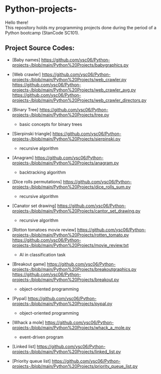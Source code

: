 # Python-projects-
Hello there!\
This repository holds my programming projects done during the period of a Python bootcamp (StanCode SC101). 

## Project Source Codes: 
* [Baby names] https://github.com/ysc06/Python-projects-/blob/main/Python%20Projects/babygraphics.py 
* [Web crawler] https://github.com/ysc06/Python-projects-/blob/main/Python%20Projects/web_crawler.py 
                https://github.com/ysc06/Python-projects-/blob/main/Python%20Projects/web_crawler_avg.py
                https://github.com/ysc06/Python-projects-/blob/main/Python%20Projects/web_crawler_directors.py
                
* [Binary Tree] https://github.com/ysc06/Python-projects-/blob/main/Python%20Projects/tree.py
  * basic concepts for binary trees
* [Sierpinski triangle] https://github.com/ysc06/Python-projects-/blob/main/Python%20Projects/sierpinski.py
  * recursive algorithm
* [Anagram] https://github.com/ysc06/Python-projects-/blob/main/Python%20Projects/anagram.py
  * backtracking algorithm
* [Dice rolls permutations] https://github.com/ysc06/Python-projects-/blob/main/Python%20Projects/dice_rolls_sum.py
  * recursive algorithm
* [Canator set drawing] https://github.com/ysc06/Python-projects-/blob/main/Python%20Projects/cantor_set_drawing.py
  * recursive algorithm
* [Rotton tomatoes movie review] https://github.com/ysc06/Python-projects-/blob/main/Python%20Projects/rotten_tomato.py https://github.com/ysc06/Python-projects-/blob/main/Python%20Projects/movie_review.txt
  * AI in classification task
* [Breakout game] https://github.com/ysc06/Python-projects-/blob/main/Python%20Projects/breakoutgraphics.py https://github.com/ysc06/Python-projects-/blob/main/Python%20Projects/breakout.py
  * object-oriented programming
* [Pypal] https://github.com/ysc06/Python-projects-/blob/main/Python%20Projects/pypal.py
  * object-oriented programming
* [Whack a mole] https://github.com/ysc06/Python-projects-/blob/main/Python%20Projects/whack_a_mole.py
  * event-driven program
* [Linked list] https://github.com/ysc06/Python-projects-/blob/main/Python%20Projects/linked_list.py
* [Priority queue list] https://github.com/ysc06/Python-projects-/blob/main/Python%20Projects/priority_queue_list.py
